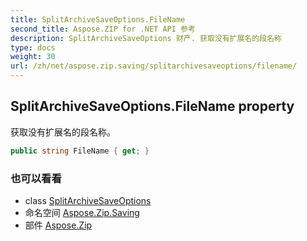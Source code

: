 ```yaml
---
title: SplitArchiveSaveOptions.FileName
second_title: Aspose.ZIP for .NET API 参考
description: SplitArchiveSaveOptions 财产. 获取没有扩展名的段名称
type: docs
weight: 30
url: /zh/net/aspose.zip.saving/splitarchivesaveoptions/filename/
---
```

## SplitArchiveSaveOptions.FileName property

获取没有扩展名的段名称。

```csharp
public string FileName { get; }
```

### 也可以看看

* class [SplitArchiveSaveOptions](../)
* 命名空间 [Aspose.Zip.Saving](../../splitarchivesaveoptions/)
* 部件 [Aspose.Zip](../../../)


